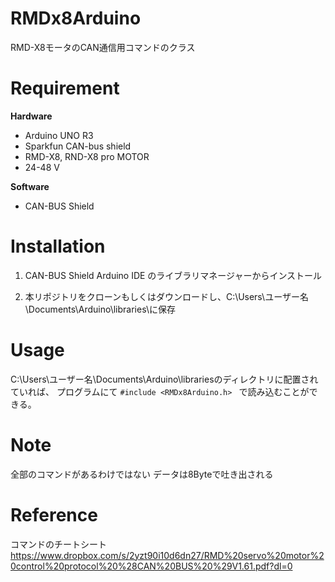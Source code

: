 # RMDx8Arduino
RMD-X8モータのCAN通信用コマンドのクラス

# Requirement
**Hardware**
* Arduino UNO R3
* Sparkfun CAN-bus shield​
* RMD-X8, RND-X8 pro MOTOR
* 24-48 V

**Software**
* CAN-BUS Shield

# Installation
1. CAN-BUS Shield
   Arduino IDE のライブラリマネージャーからインストール

2. 本リポジトリをクローンもしくはダウンロードし、C:\Users\ユーザー名\Documents\Arduino\libraries\に保存

# Usage
C:\Users\ユーザー名\Documents\Arduino\librariesのディレクトリに配置されていれば、
プログラムにて
`#include <RMDx8Arduino.h> `
で読み込むことができる。

# Note
全部のコマンドがあるわけではない
データは8Byteで吐き出される

# Reference
コマンドのチートシート
https://www.dropbox.com/s/2yzt90i10d6dn27/RMD%20servo%20motor%20control%20protocol%20%28CAN%20BUS%20%29V1.61.pdf?dl=0